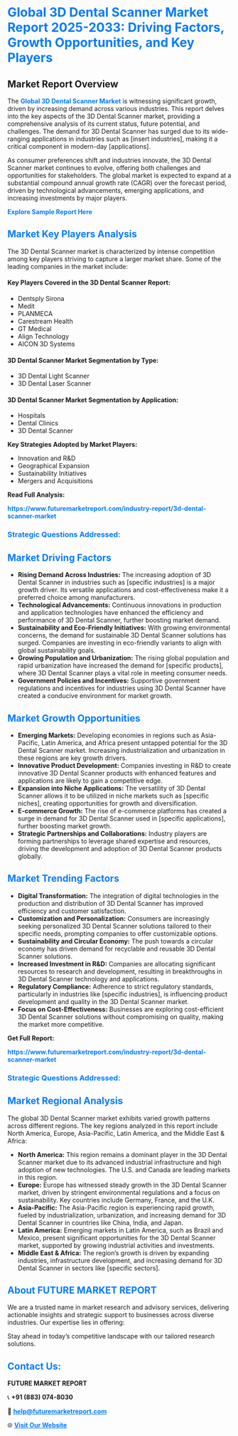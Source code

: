 <h1 style="color: #007BFF;">Global 3D Dental Scanner Market Report 2025-2033: Driving Factors, Growth Opportunities, and Key Players</h1>

<section id="overview">
<h2>Market Report Overview</h2>
<p>The <a href="https://www.futuremarketreport.com/industry-report/3d-dental-scanner-market" style="color: #007BFF; text-decoration: none;"><strong>Global 3D Dental Scanner Market</strong></a> is witnessing significant growth, driven by increasing demand across various industries. This report delves into the key aspects of the 3D Dental Scanner market, providing a comprehensive analysis of its current status, future potential, and challenges. The demand for 3D Dental Scanner has surged due to its wide-ranging applications in industries such as [insert industries], making it a critical component in modern-day [applications].</p>
<p>As consumer preferences shift and industries innovate, the 3D Dental Scanner market continues to evolve, offering both challenges and opportunities for stakeholders. The global market is expected to expand at a substantial compound annual growth rate (CAGR) over the forecast period, driven by technological advancements, emerging applications, and increasing investments by major players.</p>
</section>

<section id="overview">
<p><a href="https://www.futuremarketreport.com/request-sample/reportId=125133" style="color: #007BFF; text-decoration: none;"><strong>Explore Sample Report Here</strong></a></p>
</section>

<section id="key-players">
<h2 style="color: #007BFF;">Market Key Players Analysis</h2>
<p>The 3D Dental Scanner market is characterized by intense competition among key players striving to capture a larger market share. Some of the leading companies in the market include:</p>
<h4>Key Players Covered in the 3D Dental Scanner Report:</h4>
<ul><li>Dentsply Sirona</li><li>Medit</li><li>PLANMECA</li><li>Carestream Health</li><li>GT Medical</li><li>Align Technology</li><li>AICON 3D Systems</li></ul>
<h4>3D Dental Scanner Market Segmentation by Type:</h4>
<ul><li>3D Dental Light Scanner</li><li>3D Dental Laser Scanner</li></ul>

<h4>3D Dental Scanner Market Segmentation by Application:</h4>
<ul><li>Hospitals</li><li>Dental Clinics</li><li>3D Dental Scanner</li></ul>
<p><strong>Key Strategies Adopted by Market Players:</strong></p>
<ul>
<li>Innovation and R&D</li>
<li>Geographical Expansion</li>
<li>Sustainability Initiatives</li>
<li>Mergers and Acquisitions</li>
</ul>
</section>

<section>
<p><strong>Read Full Analysis: </strong></p><a href="https://www.futuremarketreport.com/industry-report/3d-dental-scanner-market" style="color: #007BFF; text-decoration: none;"><strong>https://www.futuremarketreport.com/industry-report/3d-dental-scanner-market</strong></a>
<h3 style="color: #007BFF;">Strategic Questions Addressed:</h3>
</section>

<section id="driving-factors">
<h2 style="color: #007BFF;">Market Driving Factors</h2>
<ul>
<li><strong>Rising Demand Across Industries:</strong> The increasing adoption of 3D Dental Scanner in industries such as [specific industries] is a major growth driver. Its versatile applications and cost-effectiveness make it a preferred choice among manufacturers.</li>
<li><strong>Technological Advancements:</strong> Continuous innovations in production and application technologies have enhanced the efficiency and performance of 3D Dental Scanner, further boosting market demand.</li>
<li><strong>Sustainability and Eco-Friendly Initiatives:</strong> With growing environmental concerns, the demand for sustainable 3D Dental Scanner solutions has surged. Companies are investing in eco-friendly variants to align with global sustainability goals.</li>
<li><strong>Growing Population and Urbanization:</strong> The rising global population and rapid urbanization have increased the demand for [specific products], where 3D Dental Scanner plays a vital role in meeting consumer needs.</li>
<li><strong>Government Policies and Incentives:</strong> Supportive government regulations and incentives for industries using 3D Dental Scanner have created a conducive environment for market growth.</li>
</ul>
</section>

<section id="growth-opportunities">
<h2 style="color: #007BFF;">Market Growth Opportunities</h2>
<ul>
<li><strong>Emerging Markets:</strong> Developing economies in regions such as Asia-Pacific, Latin America, and Africa present untapped potential for the 3D Dental Scanner market. Increasing industrialization and urbanization in these regions are key growth drivers.</li>
<li><strong>Innovative Product Development:</strong> Companies investing in R&D to create innovative 3D Dental Scanner products with enhanced features and applications are likely to gain a competitive edge.</li>
<li><strong>Expansion into Niche Applications:</strong> The versatility of 3D Dental Scanner allows it to be utilized in niche markets such as [specific niches], creating opportunities for growth and diversification.</li>
<li><strong>E-commerce Growth:</strong> The rise of e-commerce platforms has created a surge in demand for 3D Dental Scanner used in [specific applications], further boosting market growth.</li>
<li><strong>Strategic Partnerships and Collaborations:</strong> Industry players are forming partnerships to leverage shared expertise and resources, driving the development and adoption of 3D Dental Scanner products globally.</li>
</ul>
</section>

<section id="trending-factors">
<h2 style="color: #007BFF;">Market Trending Factors</h2>
<ul>
<li><strong>Digital Transformation:</strong> The integration of digital technologies in the production and distribution of 3D Dental Scanner has improved efficiency and customer satisfaction.</li>
<li><strong>Customization and Personalization:</strong> Consumers are increasingly seeking personalized 3D Dental Scanner solutions tailored to their specific needs, prompting companies to offer customizable options.</li>
<li><strong>Sustainability and Circular Economy:</strong> The push towards a circular economy has driven demand for recyclable and reusable 3D Dental Scanner solutions.</li>
<li><strong>Increased Investment in R&D:</strong> Companies are allocating significant resources to research and development, resulting in breakthroughs in 3D Dental Scanner technology and applications.</li>
<li><strong>Regulatory Compliance:</strong> Adherence to strict regulatory standards, particularly in industries like [specific industries], is influencing product development and quality in the 3D Dental Scanner market.</li>
<li><strong>Focus on Cost-Effectiveness:</strong> Businesses are exploring cost-efficient 3D Dental Scanner solutions without compromising on quality, making the market more competitive.</li>
</ul>
</section>

<section>
<p><strong>Get Full Report: </strong></p><a href="https://www.futuremarketreport.com/industry-report/3d-dental-scanner-market" style="color: #007BFF; text-decoration: none;"><strong>https://www.futuremarketreport.com/industry-report/3d-dental-scanner-market</strong></a>
<h3 style="color: #007BFF;">Strategic Questions Addressed:</h3>
</section>


<section id="regional-analysis">
<h2 style="color: #007BFF;">Market Regional Analysis</h2>
<p>The global 3D Dental Scanner market exhibits varied growth patterns across different regions. The key regions analyzed in this report include North America, Europe, Asia-Pacific, Latin America, and the Middle East & Africa:</p>
<ul>
<li><strong>North America:</strong> This region remains a dominant player in the 3D Dental Scanner market due to its advanced industrial infrastructure and high adoption of new technologies. The U.S. and Canada are leading markets in this region.</li>
<li><strong>Europe:</strong> Europe has witnessed steady growth in the 3D Dental Scanner market, driven by stringent environmental regulations and a focus on sustainability. Key countries include Germany, France, and the U.K.</li>
<li><strong>Asia-Pacific:</strong> The Asia-Pacific region is experiencing rapid growth, fueled by industrialization, urbanization, and increasing demand for 3D Dental Scanner in countries like China, India, and Japan.</li>
<li><strong>Latin America:</strong> Emerging markets in Latin America, such as Brazil and Mexico, present significant opportunities for the 3D Dental Scanner market, supported by growing industrial activities and investments.</li>
<li><strong>Middle East & Africa:</strong> The region’s growth is driven by expanding industries, infrastructure development, and increasing demand for 3D Dental Scanner in sectors like [specific sectors].</li>
</ul>
</section>

<footer>
<h2 style="color: #007BFF;">About FUTURE MARKET REPORT</h2>
<p>We are a trusted name in market research and advisory services, delivering actionable insights and strategic support to businesses across diverse industries. Our expertise lies in offering:</p>

<p>Stay ahead in today’s competitive landscape with our tailored research solutions.</p>

<h2 style="color: #007BFF;">Contact Us:</h2>
<p><strong>FUTURE MARKET REPORT</strong></p>
<p>📞 <strong>+91 (883) 074-8030</strong></p>
<p>📧 <strong><a href="mailto:help@futuremarketreport.com" style="color: #007BFF;">help@futuremarketreport.com</a></strong></p>
<p>🌐 <strong><a href="https://www.futuremarketreport.com/" style="color: #007BFF;">Visit Our Website</a></strong></p>
</footer>
